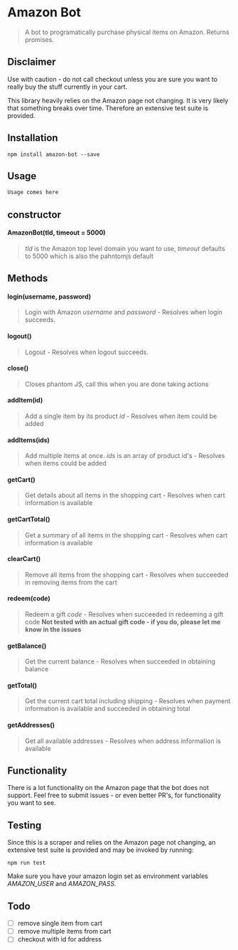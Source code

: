 # Amazon Bot

> A bot to programatically purchase physical items on Amazon. Returns promises.

## Disclaimer
Use with caution - do not call checkout unless you are sure you want to really buy the stuff currently in your cart.

This library heavily relies on the Amazon page not changing. It is very likely that something breaks over time. Therefore an extensive test suite is provided.

## Installation
    npm install amazon-bot --save

## Usage
``` JavaScript
Usage comes here
```

## constructor
#### AmazonBot(tld, timeout = 5000)
>*tld* is the Amazon top level domain you want to use, *timeout* defaults to 5000 which is also the pahntomjs default

## Methods
#### login(username, password)
>Login with Amazon *username* and *password* - Resolves when login succeeds.

#### logout()
>Logout - Resolves when logout succeeds.

#### close()
>Closes phantom JS, call this when you are done taking actions

#### addItem(id)
>Add a single item by its product *id* - Resolves when item could be added

#### addItems(ids)
>Add multiple items at once. *ids* is an array of product id's - Resolves when items could be added

#### getCart()
>Get details about all items in the shopping cart - Resolves when cart information is available

#### getCartTotal()
>Get a summary of all items in the shopping cart - Resolves when cart information is available

#### clearCart()
>Remove all items from the shopping cart - Resolves when succeeded in removing items from the cart

#### redeem(code)
>Redeem a gift *code* - Resolves when succeeded in redeeming a gift code **Not tested with an actual gift code - if you do, please let me know in the issues**

#### getBalance()
>Get the current balance - Resolves when succeeded in obtaining balance

#### getTotal()
>Get the current cart total including shipping - Resolves when payment information is available and succeeded in obtaining total

#### getAddresses()
>Get all available addresses - Resolves when address information is available

## Functionality
There is a lot functionality on the Amazon page that the bot does not support. Feel free to submit issues - or even better PR's, for functionality you want to see.

## Testing
Since this is a scraper and relies on the Amazon page not changing, an extensive test suite is provided and may be invoked by running:

    npm run test

Make sure you have your amazon login set as environment variables *AMAZON_USER* and *AMAZON_PASS*.

## Todo
- [ ] remove single item from cart
- [ ] remove multiple items from cart
- [ ] checkout with id for address
